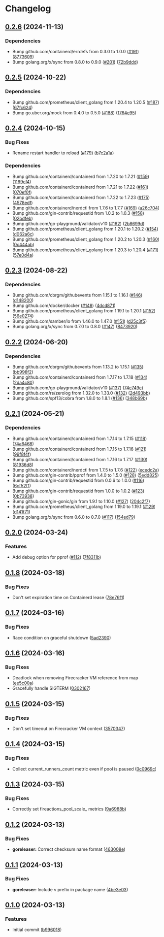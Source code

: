 # Changelog

## [0.2.6](https://github.com/hostinger/fireactions/compare/v0.2.5...v0.2.6) (2024-11-13)


### Dependencies

* Bump github.com/containerd/errdefs from 0.3.0 to 1.0.0 ([#191](https://github.com/hostinger/fireactions/issues/191)) ([8773609](https://github.com/hostinger/fireactions/commit/8773609b614f4482edd4c835b374492e10216387))
* Bump golang.org/x/sync from 0.8.0 to 0.9.0 ([#201](https://github.com/hostinger/fireactions/issues/201)) ([72b9ddd](https://github.com/hostinger/fireactions/commit/72b9ddde14e8102cbb48aeff83eb9b429de6bce0))

## [0.2.5](https://github.com/hostinger/fireactions/compare/v0.2.4...v0.2.5) (2024-10-22)


### Dependencies

* Bump github.com/prometheus/client_golang from 1.20.4 to 1.20.5 ([#187](https://github.com/hostinger/fireactions/issues/187)) ([67fc624](https://github.com/hostinger/fireactions/commit/67fc624401f432646428b7378b16034a6d5e5e11))
* Bump go.uber.org/mock from 0.4.0 to 0.5.0 ([#188](https://github.com/hostinger/fireactions/issues/188)) ([1764e95](https://github.com/hostinger/fireactions/commit/1764e957d92978e748863f17d62ac268d961fb05))

## [0.2.4](https://github.com/hostinger/fireactions/compare/v0.2.3...v0.2.4) (2024-10-15)


### Bug Fixes

* Rename restart handler to reload ([#179](https://github.com/hostinger/fireactions/issues/179)) ([b7c2a1a](https://github.com/hostinger/fireactions/commit/b7c2a1a19d51a5292c66005cb5646405d1cdbcfb))


### Dependencies

* Bump github.com/containerd/containerd from 1.7.20 to 1.7.21 ([#159](https://github.com/hostinger/fireactions/issues/159)) ([1169cf4](https://github.com/hostinger/fireactions/commit/1169cf41ce7b71692fd0da59f522958e912bb699))
* Bump github.com/containerd/containerd from 1.7.21 to 1.7.22 ([#161](https://github.com/hostinger/fireactions/issues/161)) ([070ef0f](https://github.com/hostinger/fireactions/commit/070ef0f2d591b5264e14015f3568563bdfc8651a))
* Bump github.com/containerd/containerd from 1.7.22 to 1.7.23 ([#175](https://github.com/hostinger/fireactions/issues/175)) ([4578edf](https://github.com/hostinger/fireactions/commit/4578edff9381e3e54edc256af58b950b752da6c1))
* Bump github.com/containerd/nerdctl from 1.7.6 to 1.7.7 ([#169](https://github.com/hostinger/fireactions/issues/169)) ([a26c704](https://github.com/hostinger/fireactions/commit/a26c7042f33fd7a9035204f4a5b9a169e1af82a4))
* Bump github.com/gin-contrib/requestid from 1.0.2 to 1.0.3 ([#158](https://github.com/hostinger/fireactions/issues/158)) ([02bdfeb](https://github.com/hostinger/fireactions/commit/02bdfeb6e5df8eb55a4cd38b20547602a3afc248))
* Bump github.com/go-playground/validator/v10 ([#162](https://github.com/hostinger/fireactions/issues/162)) ([2b8699d](https://github.com/hostinger/fireactions/commit/2b8699d6af513775c0fa1c35226e8dc57737e860))
* Bump github.com/prometheus/client_golang from 1.20.1 to 1.20.2 ([#154](https://github.com/hostinger/fireactions/issues/154)) ([d062a6c](https://github.com/hostinger/fireactions/commit/d062a6c2b6938f7244cede9f3bb063abc591ff47))
* Bump github.com/prometheus/client_golang from 1.20.2 to 1.20.3 ([#160](https://github.com/hostinger/fireactions/issues/160)) ([0c444ab](https://github.com/hostinger/fireactions/commit/0c444abf8a7ff2ec6e20159dec7e1297fc36574d))
* Bump github.com/prometheus/client_golang from 1.20.3 to 1.20.4 ([#171](https://github.com/hostinger/fireactions/issues/171)) ([57e0d4a](https://github.com/hostinger/fireactions/commit/57e0d4ac7d51ed19e9fcbb7d1d077e59ebd7bcf5))

## [0.2.3](https://github.com/hostinger/fireactions/compare/v0.2.2...v0.2.3) (2024-08-22)


### Dependencies

* Bump github.com/cbrgm/githubevents from 1.15.1 to 1.16.1 ([#146](https://github.com/hostinger/fireactions/issues/146)) ([d148200](https://github.com/hostinger/fireactions/commit/d148200914eebc33b1315c515c91b7e5bab2cf5b))
* Bump github.com/docker/docker ([#148](https://github.com/hostinger/fireactions/issues/148)) ([4dcd871](https://github.com/hostinger/fireactions/commit/4dcd871ef3c3f6d1c6453b1befef93287fe88c55))
* Bump github.com/prometheus/client_golang from 1.19.1 to 1.20.1 ([#152](https://github.com/hostinger/fireactions/issues/152)) ([56e0274](https://github.com/hostinger/fireactions/commit/56e027453d064f106bcff9f33b20985e09601359))
* Bump github.com/samber/lo from 1.46.0 to 1.47.0 ([#151](https://github.com/hostinger/fireactions/issues/151)) ([d25c3f5](https://github.com/hostinger/fireactions/commit/d25c3f5ef37f79399e86cfb020567aaeb1049194))
* Bump golang.org/x/sync from 0.7.0 to 0.8.0 ([#147](https://github.com/hostinger/fireactions/issues/147)) ([8473920](https://github.com/hostinger/fireactions/commit/8473920c00bb088ea53fd42e99dd6ccdbc17e835))

## [0.2.2](https://github.com/hostinger/fireactions/compare/v0.2.1...v0.2.2) (2024-06-20)


### Dependencies

* Bump github.com/cbrgm/githubevents from 1.13.2 to 1.15.1 ([#135](https://github.com/hostinger/fireactions/issues/135)) ([bb998f2](https://github.com/hostinger/fireactions/commit/bb998f25e520ef8920b6241f41f6eedd9b9b3dc7))
* Bump github.com/containerd/containerd from 1.7.17 to 1.7.18 ([#134](https://github.com/hostinger/fireactions/issues/134)) ([2da4c80](https://github.com/hostinger/fireactions/commit/2da4c8065a509361983ace253642df29fa48fdbf))
* Bump github.com/go-playground/validator/v10 ([#137](https://github.com/hostinger/fireactions/issues/137)) ([74c749c](https://github.com/hostinger/fireactions/commit/74c749cf227f59bcf374f7e69f96fabcad12ae19))
* Bump github.com/rs/zerolog from 1.32.0 to 1.33.0 ([#132](https://github.com/hostinger/fireactions/issues/132)) ([2d493bb](https://github.com/hostinger/fireactions/commit/2d493bb9f92c0dcc8a8d844ae884c8b5c192b3ae))
* Bump github.com/spf13/cobra from 1.8.0 to 1.8.1 ([#136](https://github.com/hostinger/fireactions/issues/136)) ([348b69b](https://github.com/hostinger/fireactions/commit/348b69bbb8915c87d370623dbcf9248690bda93e))

## [0.2.1](https://github.com/hostinger/fireactions/compare/v0.2.0...v0.2.1) (2024-05-21)


### Dependencies

* Bump github.com/containerd/containerd from 1.7.14 to 1.7.15 ([#118](https://github.com/hostinger/fireactions/issues/118)) ([74a6468](https://github.com/hostinger/fireactions/commit/74a646846365873e061c62e95e03c9ef8bb1ab55))
* Bump github.com/containerd/containerd from 1.7.15 to 1.7.16 ([#121](https://github.com/hostinger/fireactions/issues/121)) ([99f8f4f](https://github.com/hostinger/fireactions/commit/99f8f4f1a1c191d5def4592be03bedcda63e3d81))
* Bump github.com/containerd/containerd from 1.7.16 to 1.7.17 ([#130](https://github.com/hostinger/fireactions/issues/130)) ([81936d8](https://github.com/hostinger/fireactions/commit/81936d8c172bba450aefad29ee60df64fedd0fe1))
* Bump github.com/containerd/nerdctl from 1.7.5 to 1.7.6 ([#122](https://github.com/hostinger/fireactions/issues/122)) ([ecedc2a](https://github.com/hostinger/fireactions/commit/ecedc2af9441cf6df3b666d746f9acda3656308e))
* Bump github.com/gin-contrib/pprof from 1.4.0 to 1.5.0 ([#128](https://github.com/hostinger/fireactions/issues/128)) ([5edd825](https://github.com/hostinger/fireactions/commit/5edd8256f8d2a37f4e8466f875615977cd1a62f7))
* Bump github.com/gin-contrib/requestid from 0.0.6 to 1.0.0 ([#116](https://github.com/hostinger/fireactions/issues/116)) ([6cf52f1](https://github.com/hostinger/fireactions/commit/6cf52f161b769cd8ef53d1ff77024ebe588204be))
* Bump github.com/gin-contrib/requestid from 1.0.0 to 1.0.2 ([#123](https://github.com/hostinger/fireactions/issues/123)) ([0b73938](https://github.com/hostinger/fireactions/commit/0b7393819b23620140b770c586e2a828efa49386))
* Bump github.com/gin-gonic/gin from 1.9.1 to 1.10.0 ([#127](https://github.com/hostinger/fireactions/issues/127)) ([204c2f7](https://github.com/hostinger/fireactions/commit/204c2f74a8385762534d741e182248020ffca943))
* Bump github.com/prometheus/client_golang from 1.19.0 to 1.19.1 ([#129](https://github.com/hostinger/fireactions/issues/129)) ([d141f71](https://github.com/hostinger/fireactions/commit/d141f71fc01e6c0b18bbd89de42877bfcca7624d))
* Bump golang.org/x/sync from 0.6.0 to 0.7.0 ([#117](https://github.com/hostinger/fireactions/issues/117)) ([154ed79](https://github.com/hostinger/fireactions/commit/154ed79c75570780c4d36c9291d5e3dd28605a3b))

## [0.2.0](https://github.com/hostinger/fireactions/compare/v0.1.8...v0.2.0) (2024-03-24)


### Features

* Add debug option for pprof ([#112](https://github.com/hostinger/fireactions/issues/112)) ([7f8311b](https://github.com/hostinger/fireactions/commit/7f8311ba98a144c81376484e67c6abb73245317e))

## [0.1.8](https://github.com/hostinger/fireactions/compare/v0.1.7...v0.1.8) (2024-03-18)


### Bug Fixes

* Don't set expiration time on Containerd lease ([78e76f1](https://github.com/hostinger/fireactions/commit/78e76f18571622e405f93a990526155f099dbf2b))

## [0.1.7](https://github.com/hostinger/fireactions/compare/v0.1.6...v0.1.7) (2024-03-16)


### Bug Fixes

* Race condition on graceful shutdown ([5ad2390](https://github.com/hostinger/fireactions/commit/5ad23903740cf1b54645cb97bd40f7ab83c74c72))

## [0.1.6](https://github.com/hostinger/fireactions/compare/v0.1.5...v0.1.6) (2024-03-16)


### Bug Fixes

* Deadlock when removing Firecracker VM reference from map ([ee5c00a](https://github.com/hostinger/fireactions/commit/ee5c00ac61df9065709b51e14b0113d3c0925c0f))
* Gracefully handle SIGTERM ([0302167](https://github.com/hostinger/fireactions/commit/0302167b3c4cd34fe1c9fa1ae8202697d4ef42c4))

## [0.1.5](https://github.com/hostinger/fireactions/compare/v0.1.4...v0.1.5) (2024-03-15)


### Bug Fixes

* Don't set timeout on Firecracker VM context ([3570347](https://github.com/hostinger/fireactions/commit/3570347149bb99348a345f6e4fb3b55301ef8907))

## [0.1.4](https://github.com/hostinger/fireactions/compare/v0.1.3...v0.1.4) (2024-03-15)


### Bug Fixes

* Collect current_runners_count metric even if pool is paused ([0c0969c](https://github.com/hostinger/fireactions/commit/0c0969c25a9696bd904c617419ad2cb8aeef1247))

## [0.1.3](https://github.com/hostinger/fireactions/compare/v0.1.2...v0.1.3) (2024-03-15)


### Bug Fixes

* Correctly set fireactions_pool_scale_ metrics ([9a6988b](https://github.com/hostinger/fireactions/commit/9a6988b9452cd676a3b082e94213d4b0321d9e69))

## [0.1.2](https://github.com/hostinger/fireactions/compare/v0.1.1...v0.1.2) (2024-03-13)


### Bug Fixes

* **goreleaser:** Correct checksum name format ([463008e](https://github.com/hostinger/fireactions/commit/463008ef27dd0a1951dfdc6eafa4d772aac20ea5))

## [0.1.1](https://github.com/hostinger/fireactions/compare/v0.1.0...v0.1.1) (2024-03-13)


### Bug Fixes

* **goreleaser:** Include v prefix in package name ([4be3e03](https://github.com/hostinger/fireactions/commit/4be3e033b563785a53252f1c8ac23d5b9925597f))

## [0.1.0](https://github.com/hostinger/fireactions/compare/v0.0.1...v0.1.0) (2024-03-13)


### Features

* Initial commit ([b996018](https://github.com/hostinger/fireactions/commit/b9960186c7eb695fbb0a8c59f8194d8604e72ee4))
